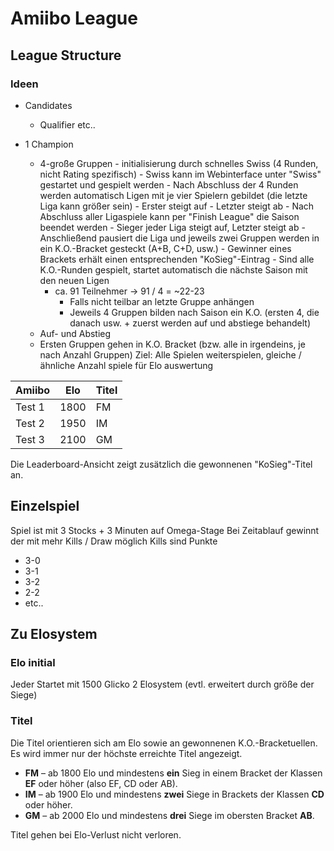 # Amiibo League

## League Structure

### Ideen 
 - Candidates 
	 - Qualifier etc..

- 1 Champion
	- 4-große Gruppen
                - initialisierung durch schnelles Swiss (4 Runden, nicht Rating spezifisch)
                - Swiss kann im Webinterface unter "Swiss" gestartet und gespielt werden
                - Nach Abschluss der 4 Runden werden automatisch Ligen mit je vier Spielern gebildet (die letzte Liga kann größer sein)
                - Erster steigt auf
                - Letzter steigt ab
                - Nach Abschluss aller Ligaspiele kann per "Finish League" die Saison beendet werden
                        - Sieger jeder Liga steigt auf, Letzter steigt ab
                        - Anschließend pausiert die Liga und jeweils zwei Gruppen werden in ein K.O.-Bracket gesteckt (A+B, C+D, usw.)
                        - Gewinner eines Brackets erhält einen entsprechenden "KoSieg"-Eintrag
                        - Sind alle K.O.-Runden gespielt, startet automatisch die nächste Saison mit den neuen Ligen
		- ca. 91 Teilnehmer -> 91 / 4 = ~22-23
			- Falls nicht teilbar an letzte Gruppe anhängen
			- Jeweils 4 Gruppen bilden nach Saison ein K.O. (ersten 4, die danach usw. + zuerst werden auf und abstiege behandelt)
	- Auf- und Abstieg
	- Ersten Gruppen gehen in K.O. Bracket (bzw. alle in irgendeins, je nach Anzahl Gruppen)
Ziel: Alle Spielen weiterspielen, gleiche / ähnliche Anzahl spiele für Elo auswertung

| Amiibo | Elo | Titel |
|--------|-----|-------|
| Test 1 | 1800 | FM |
| Test 2 | 1950 | IM |
| Test 3 | 2100 | GM |

Die Leaderboard-Ansicht zeigt zusätzlich die gewonnenen "KoSieg"-Titel an.

## Einzelspiel

Spiel ist mit 3 Stocks + 3 Minuten auf Omega-Stage
Bei Zeitablauf gewinnt der mit mehr Kills / Draw möglich
Kills sind Punkte
- 3-0
- 3-1
- 3-2
- 2-2
- etc..


## Zu Elosystem

### Elo initial
Jeder Startet mit 1500
Glicko 2 Elosystem (evtl. erweitert durch größe der Siege)


### Titel
Die Titel orientieren sich am Elo sowie an gewonnenen K.O.-Bracket­uellen.
Es wird immer nur der höchste erreichte Titel angezeigt.

- **FM** – ab 1800 Elo und mindestens **ein** Sieg in einem Bracket
  der Klassen **EF** oder höher (also EF, CD oder AB).
- **IM** – ab 1900 Elo und mindestens **zwei** Siege in Brackets der
  Klassen **CD** oder höher.
- **GM** – ab 2000 Elo und mindestens **drei** Siege im obersten Bracket
  **AB**.

Titel gehen bei Elo-Verlust nicht verloren.
